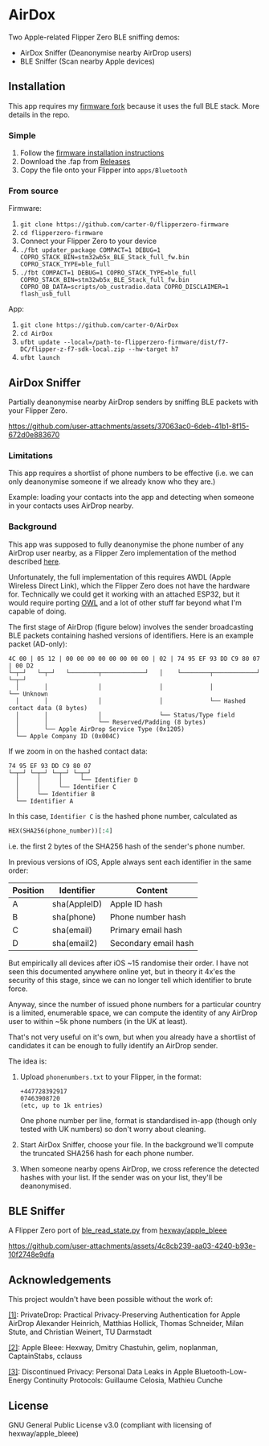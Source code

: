 # AirDox

Two Apple-related Flipper Zero BLE sniffing demos:

- AirDox Sniffer (Deanonymise nearby AirDrop users)
- BLE Sniffer (Scan nearby Apple devices)

## Installation

This app requires my [firmware fork](https://github.com/carter-0/flipperzero-firmware) because it uses the full BLE stack. More details in the repo.

### Simple

1. Follow the [firmware installation instructions](https://github.com/carter-0/flipperzero-firmware?tab=readme-ov-file#flipper-zero-firmware-my-ble-fork)
2. Download the .fap from [Releases](https://github.com/carter-0/AirDox/releases)
3. Copy the file onto your Flipper into `apps/Bluetooth`

### From source

Firmware:

1. `git clone https://github.com/carter-0/flipperzero-firmware`
2. `cd flipperzero-firmware`
3. Connect your Flipper Zero to your device
4. `./fbt updater_package COMPACT=1 DEBUG=1 COPRO_STACK_BIN=stm32wb5x_BLE_Stack_full_fw.bin COPRO_STACK_TYPE=ble_full`
5. `./fbt COMPACT=1 DEBUG=1 COPRO_STACK_TYPE=ble_full COPRO_STACK_BIN=stm32wb5x_BLE_Stack_full_fw.bin COPRO_OB_DATA=scripts/ob_custradio.data COPRO_DISCLAIMER=1 flash_usb_full`

App:

1. `git clone https://github.com/carter-0/AirDox`
2. `cd AirDox`
3. `ufbt update --local=/path-to-flipperzero-firmware/dist/f7-DC/flipper-z-f7-sdk-local.zip --hw-target h7`
4. `ufbt launch`

## AirDox Sniffer

Partially deanonymise nearby AirDrop senders by sniffing BLE packets with your Flipper Zero.

https://github.com/user-attachments/assets/37063ac0-6deb-41b1-8f15-672d0e883670

### Limitations

This app requires a shortlist of phone numbers to be effective (i.e. we can only deanonymise someone if we already know who they are.)

Example: loading your contacts into the app and detecting when someone in your contacts uses AirDrop nearby.

### Background

This app was supposed to fully deanonymise the phone number of any AirDrop user nearby, as a Flipper Zero implementation of the method described [here](https://eprint.iacr.org/2021/893.pdf).

Unfortunately, the full implementation of this requires AWDL (Apple Wireless Direct Link), which the Flipper Zero does not have the hardware for. Technically we could get it working with an attached ESP32, but it would require porting [OWL](https://github.com/seemoo-lab/owl) and a lot of other stuff far beyond what I'm capable of doing.

The first stage of AirDrop (figure below) involves the sender broadcasting BLE packets containing hashed versions of identifiers. Here is an example packet (AD-only):

```
4C 00 | 05 12 | 00 00 00 00 00 00 00 00 | 02 | 74 95 EF 93 DD C9 80 07 | 00 D2
└─┬─┘   └─┬─┘   └────────┬────────────┘   │    └────────┬────────────┘   └─┬─┘
  │       │              │                │             │                  └── Unknown
  │       │              │                │             └── Hashed contact data (8 bytes)
  │       │              │                └── Status/Type field
  │       │              └── Reserved/Padding (8 bytes)
  │       └── Apple AirDrop Service Type (0x1205)
  └── Apple Company ID (0x004C)
```

If we zoom in on the hashed contact data:
```
74 95 EF 93 DD C9 80 07
└─┬─┘ └─┬─┘ └─┬─┘ └─┬─┘
  │     │     │     └── Identifier D
  │     │     └── Identifier C
  │     └── Identifier B
  └── Identifier A
```

In this case, `Identifier C` is the hashed phone number, calculated as

```python
HEX(SHA256(phone_number))[:4]
```

i.e. the first 2 bytes of the SHA256 hash of the sender's phone number.

In previous versions of iOS, Apple always sent each identifier in the same order:

| Position | Identifier | Content |
|----------|------------|---------|
| A        | sha(AppleID) | Apple ID hash |
| B        | sha(phone)   | Phone number hash |
| C        | sha(email)   | Primary email hash |
| D        | sha(email2)  | Secondary email hash |

But empirically all devices after iOS ~15 randomise their order. I have not seen this documented anywhere online yet, but in theory it 4x'es the security of this stage, since we can no longer tell which identifier to brute force.

Anyway, since the number of issued phone numbers for a particular country is a limited, enumerable space, we can compute the identity of any AirDrop user to within ~5k phone numbers (in the UK at least).

That's not very useful on it's own, but when you already have a shortlist of candidates it can be enough to fully identify an AirDrop sender.

The idea is:

1. Upload `phonenumbers.txt` to your Flipper, in the format:
   ```
   +447728392917
   07463908720
   (etc, up to 1k entries)
   ```
   One phone number per line, format is standardised in-app (though only tested with UK numbers) so don't worry about cleaning.

2. Start AirDox Sniffer, choose your file. In the background we'll compute the truncated SHA256 hash for each phone number.

3. When someone nearby opens AirDrop, we cross reference the detected hashes with your list. If the sender was on your list, they'll be deanonymised.

## BLE Sniffer

A Flipper Zero port of [ble_read_state.py](https://github.com/hexway/apple_bleee/blob/master/ble_read_state.py) from [hexway/apple_bleee](https://github.com/hexway/apple_bleee)

https://github.com/user-attachments/assets/4c8cb239-aa03-4240-b93e-10f2748e9dfa

## Acknowledgements

This project wouldn't have been possible without the work of:

[[1]](https://www.usenix.org/system/files/sec21-heinrich.pdf): PrivateDrop: Practical Privacy-Preserving Authentication for Apple AirDrop
Alexander Heinrich, Matthias Hollick, Thomas Schneider,
Milan Stute, and Christian Weinert, TU Darmstadt

[[2]](https://github.com/hexway/apple_bleee): Apple Bleee: Hexway, Dmitry Chastuhin, gelim, noplanman, CaptainStabs, cclauss

[[3]](https://petsymposium.org/popets/2020/popets-2020-0003.pdf): Discontinued Privacy: Personal Data Leaks in Apple Bluetooth-Low-Energy Continuity Protocols: Guillaume Celosia, Mathieu Cunche


## License

GNU General Public License v3.0 (compliant with licensing of hexway/apple_bleee)
